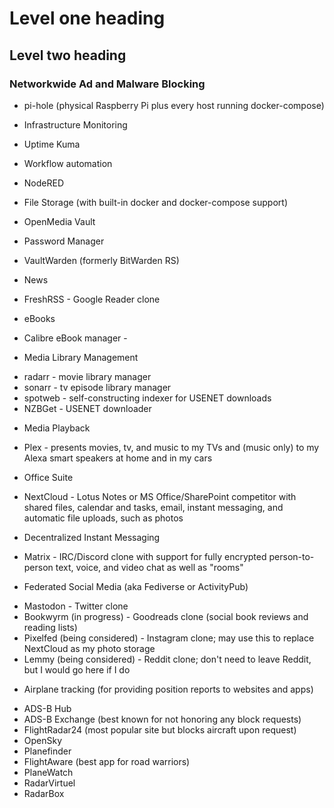 # Level one heading
## Level two heading 
### Networkwide Ad and Malware Blocking
- pi-hole (physical Raspberry Pi plus every host running docker-compose)

* Infrastructure Monitoring
- Uptime Kuma

* Workflow automation
- NodeRED

* File Storage (with built-in docker and docker-compose support)
- OpenMedia Vault

* Password Manager
- VaultWarden (formerly BitWarden RS)

* News
- FreshRSS - Google Reader clone

* eBooks
- Calibre eBook manager -

* Media Library Management
- radarr - movie library manager
- sonarr - tv episode library manager
- spotweb - self-constructing indexer for USENET downloads
- NZBGet - USENET downloader

* Media Playback
- Plex - presents movies, tv, and music to my TVs and (music only) to my Alexa smart speakers at home and in my cars

* Office Suite
- NextCloud - Lotus Notes or MS Office/SharePoint competitor with shared files, calendar and tasks, email, instant messaging, and automatic file uploads, such as photos

* Decentralized Instant Messaging
- Matrix - IRC/Discord clone with support for fully encrypted person-to-person text, voice, and video chat as well as "rooms"

* Federated Social Media (aka Fediverse or ActivityPub)
- Mastodon - Twitter clone
- Bookwyrm (in progress) - Goodreads clone (social book reviews and reading lists)
- Pixelfed (being considered) - Instagram clone; may use this to replace NextCloud as my photo storage
- Lemmy (being considered) - Reddit clone; don't need to leave Reddit, but I would go here if I do

* Airplane tracking (for providing position reports to websites and apps)
- ADS-B Hub
- ADS-B Exchange (best known for not honoring any block requests)
- FlightRadar24 (most popular site but blocks aircraft upon request)
- OpenSky
- Planefinder
- FlightAware (best app for road warriors)
- PlaneWatch
- RadarVirtuel
- RadarBox
